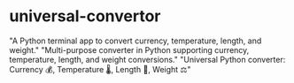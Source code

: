 # universal-convertor
"A Python terminal app to convert currency, temperature, length, and weight."  "Multi-purpose converter in Python supporting currency, temperature, length, and weight conversions."  "Universal Python converter: Currency 💰, Temperature 🌡️, Length 📏, Weight ⚖️"

